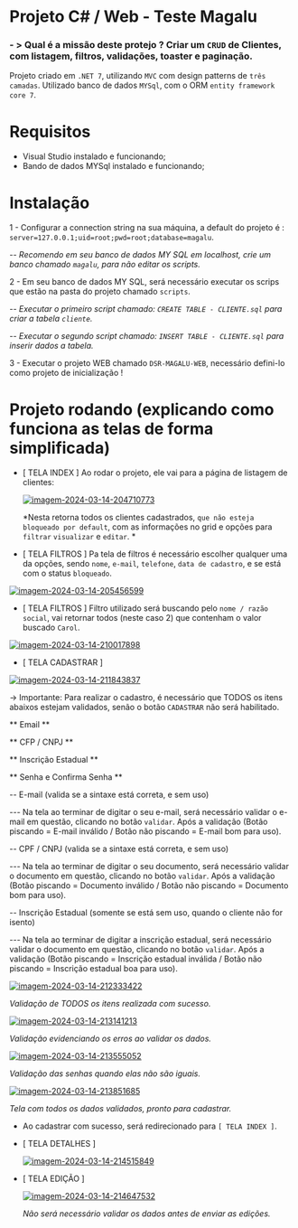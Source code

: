 # Projeto C# / Web - Teste Magalu

### - >  Qual é a missão deste protejo ? Criar um `CRUD` de Clientes, com listagem, filtros, validações, toaster e paginação.

Projeto criado em `.NET 7`, utilizando `MVC` com design patterns de `três camadas`.
Utilizado banco de dados `MYSql`, com o ORM `entity framework core 7`.

# Requisitos
- Visual Studio instalado e funcionando;
- Bando de dados MYSql instalado e funcionando;

# Instalação 

1 - Configurar a connection string na sua máquina, a default do projeto é : `server=127.0.0.1;uid=root;pwd=root;database=magalu`.

-- *Recomendo em seu banco de dados MY SQL em localhost, crie um banco chamado `magalu`, para não editar os scripts.*

2 - Em seu banco de dados MY SQL, será necessário executar os scrips que estão na pasta do projeto chamado `scripts`.

-- *Executar o primeiro script chamado: `CREATE TABLE - CLIENTE.sql` para criar a tabela `cliente`.*

-- *Executar o segundo script chamado: `INSERT TABLE - CLIENTE.sql` para inserir dados a tabela.*


3 - Executar o projeto WEB chamado `DSR-MAGALU-WEB`, necessário defini-lo como projeto de inicialização !

# Projeto rodando (explicando como funciona as telas de forma simplificada)

- [ TELA INDEX ] Ao rodar o projeto, ele vai para a página de listagem de clientes:
  
  <a href="https://ibb.co/86tXBSp"><img src="https://i.ibb.co/BqFwPSx/imagem-2024-03-14-204710773.png" alt="imagem-2024-03-14-204710773" border="0"></a>
  
  *Nesta retorna todos os clientes cadastrados, `que não esteja bloqueado por default`, com as informações no grid e opções para `filtrar` `visualizar` e `editar`. *

- [ TELA FILTROS ] Pa tela de filtros é necessário escolher qualquer uma da opções, sendo `nome`, `e-mail`, `telefone`, `data de cadastro`, e se está com o status `bloqueado`.
  
 <a href="https://ibb.co/m5mzqKV"><img src="https://i.ibb.co/MkbNVHx/imagem-2024-03-14-205456599.png" alt="imagem-2024-03-14-205456599" border="0"></a>

 - [ TELA FILTROS ] Filtro utilizado será buscando pelo `nome / razão social`, vai retornar todos (neste caso 2) que contenham o valor buscado `Carol`.
   
<a href="https://ibb.co/MhYZcrV"><img src="https://i.ibb.co/6Z3rHzP/imagem-2024-03-14-210017898.png" alt="imagem-2024-03-14-210017898" border="0"></a>

- [ TELA CADASTRAR ]
  
<a href="https://ibb.co/BP28BPW"><img src="https://i.ibb.co/3smtcs6/imagem-2024-03-14-211843837.png" alt="imagem-2024-03-14-211843837" border="0"></a>

-> Importante: Para realizar o cadastro, é necessário que TODOS os itens abaixos estejam validados, senão o botão `CADASTRAR` não será habilitado.

** Email **

** CFP / CNPJ **

** Inscrição Estadual **

** Senha e Confirma Senha **


-- E-mail (valida se a sintaxe está correta, e sem uso)

  --- Na tela ao terminar de digitar o seu e-mail, será necessário validar o e-mail em questão, clicando no botão `validar`. Após a validação (Botão piscando = E-mail inválido / Botão não piscando = E-mail bom para uso).

  
-- CPF / CNPJ (valida se a sintaxe está correta, e sem uso)

  --- Na tela ao terminar de digitar o seu documento, será necessário validar o documento em questão, clicando no botão `validar`. Após a validação (Botão piscando = Documento inválido / Botão não piscando = Documento bom para uso).

  
-- Inscrição Estadual (somente se está sem uso, quando o cliente não for isento)

  --- Na tela ao terminar de digitar a inscrição estadual, será necessário validar o documento em questão, clicando no botão `validar`. Após a validação (Botão piscando = Inscrição estadual inválida / Botão não piscando = Inscrição estadual boa para uso).

  <a href="https://ibb.co/vVSNJYS"><img src="https://i.ibb.co/mb3nH83/imagem-2024-03-14-212333422.png" alt="imagem-2024-03-14-212333422" border="0"></a>
  
  *Validação de TODOS os itens realizada com sucesso.*

  <a href="https://ibb.co/0F97XTL"><img src="https://i.ibb.co/qWgSnK8/imagem-2024-03-14-213141213.png" alt="imagem-2024-03-14-213141213" border="0"></a>
  
  *Validação evidenciando os erros ao validar os dados.*

<a href="https://ibb.co/ZJwgCyC"><img src="https://i.ibb.co/n0V1ShS/imagem-2024-03-14-213555052.png" alt="imagem-2024-03-14-213555052" border="0"></a>

  *Validação das senhas quando elas não são iguais.*

<a href="https://ibb.co/BfhsR61"><img src="https://i.ibb.co/TwQh50C/imagem-2024-03-14-213851685.png" alt="imagem-2024-03-14-213851685" border="0"></a>

*Tela com todos os dados validados, pronto para cadastrar.*

- Ao cadastrar com sucesso, será redirecionado para `[ TELA INDEX ]`.

- [ TELA DETALHES ]
  
  <a href="https://ibb.co/mTMvPr7"><img src="https://i.ibb.co/nm53KqS/imagem-2024-03-14-214515849.png" alt="imagem-2024-03-14-214515849" border="0"></a>

- [ TELA EDIÇÃO ]
  
  <a href="https://ibb.co/PGwDdXS"><img src="https://i.ibb.co/RTzjqr5/imagem-2024-03-14-214647532.png" alt="imagem-2024-03-14-214647532" border="0"></a>
  
  *Não será necessário validar os dados antes de enviar as edições.*
  
